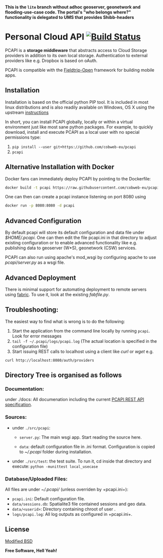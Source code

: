 **This is the `lite` branch without adhoc geoserver, geonetwork and flooding-use-case code. The portal's "who belongs where?" functionality is delegated to UMS that provides Shibb-headers**

Personal Cloud API [![Build Status](https://travis-ci.org/cobweb-eu/pcapi.svg?branch=master)](https://travis-ci.org/cobweb-eu/pcapi)
==================

PCAPI is a **storage middleware** that abstracts access to Cloud Storage providers in addition to its own local storage. Authentication to external providers like e.g. Dropbox is based on oAuth.

PCAPI is compatible with the [Fieldtrip-Open](https://github.com/edina/fieldtrip-open) framework for building mobile apps.

Installation
------------
Installation is based on the official python PIP tool. It is included in most linux distributions and is also readily available on Windows, OS X using the upstream [instructions](https://pip.pypa.io/en/latest/installing.html)

In short, you can install PCAPI globally, locally or within  a virtual environment just like most sane python packages. For example, to quickly download, install and execute PCAPI as a local user with no special permissions type:

1. `pip install --user git+https://github.com/cobweb-eu/pcapi`
2. `pcapi`

Alternative Installation with Docker
------------------------------------

Docker fans can immediately deploy PCAPI by pointing to the Dockerfile:

```bash
docker build -t pcapi https://raw.githubusercontent.com/cobweb-eu/pcapi/master/docker/Dockerfile
```

One can then can create a pcapi instance listening on port 8080 using
```bash
docker run -p 8080:8080 -d pcapi
```

Advanced Configuration
----------------------

By default pcapi will store its default configuration and data file under *$HOME/.pcapi*. One can then edit the file pcapi.ini in that directory to adjust existing configuration or to enable advanced functionality like e.g. publishing data to geoserver (W*S), geonetwork (CSW) services.

PCAPI can also run using apache's mod_wsgi by configuring apache to use *pcapi/server.py* as a wsgi file.

Advanced Deployment
-------------------

There is minimal support for automating deployment to remote servers using [fabric](http://www.fabfile.org). To use it, look at the existing *fabfile.py*.

Troubleshooting:
----------------

The easiest way to find what is wrong is to do the following:

1. Start the application from the command line locally by running `pcapi`. Look for error messages
2. `tail -f ~/.pcapi/logs/pcapi.log` (The actual location is specified in the configuration file)
3. Start issuing REST calls to localhost using a client like *curl* or *wget* e.g.

`curl http://localhost:8080/auth/providers`



Directory Tree is organised as follows
--------------------------------------

### Documentation:

under ./docs:
	All documenation including the current [PCAPI REST API specification](docs/PCAPI_reference.md).

### Sources:

* under `./src/pcapi`:
	* `server.py`: The main wsgi app. Start reading the source here.

	* `data`: default configuration file in .ini format. Configuration is copied to *~/.pcapi* folder during installation.
* under `./src/test`: the test suite. To run it, cd inside that directory and execute: `python -munittest local_usecase`

### Database/Uploaded Files:

All files are under *~/.pcapi/* (unless overriden by +pcapi.ini+):

* `pcapi.ini`:
	        Default configuration file.
* `data/sessions.db`:
	        Spatialite3 file contained sessions and geo data.
* `data/<userid>`:
		Directory containing chroot of user <userid>.
* `logs/pcapi.log`:
      		All log outputs as configured in +pcapi.ini+.

License
-------

[Modified BSD](./LICENSE)


**Free Software, Hell Yeah!**
